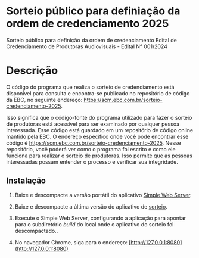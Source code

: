 # Sorteio público para definiação da ordem de credenciamento 2025

Sorteio público para definição da ordem de credenciamento
Edital de Credenciamento de Produtoras Audiovisuais - Edital N° 001/2024


# Descrição

O código do programa que realiza o sorteio de credendiamento está disponível para consulta e encontra-se publicado no repositório de código da EBC, no seguinte endereço: https://scm.ebc.com.br/sorteio-credenciamento-2025.

Isso significa que o código-fonte do programa utilizado para fazer o sorteio de produtoras está acessível para ser examinado por qualquer pessoa interessada. Esse código está guardado em um repositório de código online mantido pela EBC. O endereço específico onde você pode encontrar esse código é https://scm.ebc.com.br/sorteio-credenciamento-2025. Nesse repositório, você poderá ver como o programa foi escrito e como ele funciona para realizar o sorteio de produtoras. Isso permite que as pessoas interessadas possam entender o processo e verificar sua integridade.


## Instalação

1. Baixe e descompacte a versão portátil do aplicativo [Simple Web Server](https://simplewebserver.org/download.html).

2. Baixe e descompacte a última versão do aplicativo de [sorteio](https://scm.ebc.com.br/sorteio-credenciamento-2025/-/archive/master/sorteio-credenciamento-2025-master.zip). 

3. Execute o Simple Web Server, configurando a aplicação para apontar para o subdiretório *build* do local onde o aplicativo do sorteio foi descompactado..

4. No navegador Chrome, siga para o endereço: [http://127.0.0.1:8080](http://127.0.0.1:8080)